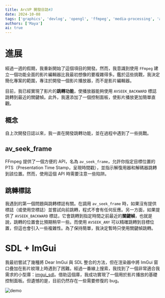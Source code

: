 ```yaml
---
title: ArcVP 開發日誌#3
date: 2024-10-08
tags: ['graphics', 'devlog', 'opengl', 'ffmpeg', 'media-processing', 'arcvp']
authors: ['Maya']
ai: true
---
```


# 進展

經過一週的假期，我重新開始了這個項目的開發。然而，我意識到使用 `FFmpeg` 建立一個功能全面的影片編輯器比我最初想像的要複雜得多。鑑於這些挑戰，我決定簡化專案的範圍，專注於開發一個影片播放器，而不是影片編輯器。

目前，我已經實現了影片的**跳轉功能**，使播放器能夠使用 `AVSEEK_BACKWARD` 標誌跳轉到最近的關鍵幀。此外，我還添加了一個控制面板，使影片播放更加簡單直觀。

## 概念

自上次開發日誌以來，我一直在開發跳轉功能，並在過程中遇到了一些挑戰。

## av_seek_frame

FFmpeg 提供了一個方便的 API，名為 `av_seek_frame`，允許你指定目標位置的 PTS（Presentation Time Stamp，呈現時間戳），並指示解復用器和解碼器跳轉到該位置。然而，使用這個 API 時需要注意一些陷阱。

## 跳轉標誌

我遇到的第一個問題與跳轉標誌有關。在調用 `av_seek_frame` 時，如果沒有提供標誌（或使用空標誌）並嘗試向前跳轉，程式不會有任何反應。另一方面，如果提供了 `AVSEEK_BACKWARD` 標誌，它會跳轉到指定時間之前最近的**關鍵幀**，也就是說，跳轉的位置會比預期稍早一些。而使用 `AVSEEK_ANY` 可以精確跳轉到目標位置，但這也會引入一些複雜性。為了保持簡單，我決定暫時只使用關鍵幀跳轉。

# SDL + ImGui

我最初嘗試了幾種將 Dear ImGui 與 SDL 整合的方法，但在渲染器中將 ImGui 窗口疊加在影片紋理上時遇到了困難。經過一番線上搜索，我找到了一個非常適合我需求的小型庫：[imgui_sdl](https://github.com/Tyyppi77/imgui_sdl)。借助這個庫，我成功實現了一個用於影片播放的基礎控制面板。但遺憾的是，目前仍然存在一些需要修復的 bug。

![demo](/devlog/devlog3-demostrate.png)
